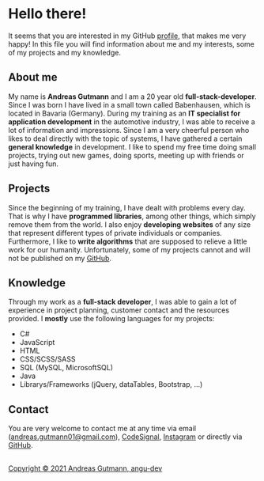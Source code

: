 # Hello there!
It seems that you are interested in my GitHub [profile](https://github.com/angu-dev), that makes me very happy! In this file you will find information about me and my interests, some of my projects and my knowledge.

## About me
My name is **Andreas Gutmann** and I am a 20 year old **full-stack-developer**.  Since I was born I have lived in a small town called Babenhausen, which is located in Bavaria (Germany). During my training as an **IT specialist for application development** in the automotive industry, I was able to receive a lot of information and impressions. Since I am a very cheerful person who likes to deal directly with the topic of systems, I have gathered a certain **general knowledge** in development. I like to spend my free time doing small projects, trying out new games, doing sports, meeting up with friends or just having fun.

## Projects
Since the beginning of my training, I have dealt with problems every day. That is why I have **programmed libraries**, among other things, which simply remove them from the world. I also enjoy **developing websites** of any size that represent different types of private individuals or companies. Furthermore, I like to **write algorithms** that are supposed to relieve a little work for our humanity. Unfortunately, some of my projects cannot and will not be published on my [GitHub](https://github.com/angu-dev?tab=repositories).

## Knowledge
Through my work as a **full-stack developer**, I was able to gain a lot of experience in project planning, customer contact and the resources provided.
I **mostly** use the following languages for my projects:
- C#
- JavaScript
- HTML
- CSS/SCSS/SASS
- SQL (MySQL, MicrosoftSQL)
- Java
- Librarys/Frameworks (jQuery, dataTables, Bootstrap, ...)

## Contact
You are very welcome to contact me at any time via email (andreas.gutmann01@gmail.com), [CodeSignal](https://app.codesignal.com/profile/angu-dev), [Instagram](https://www.instagram.com/cap.exe/) or directly via [GitHub](https://github.com/angu-dev).

##
[Copyright © 2021 Andreas Gutmann, angu-dev](https://github.com/angu-dev/angu-dev/blob/main/LICENSE)
